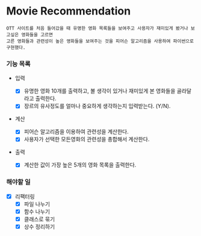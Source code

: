 # Movie Recommendation

    OTT 사이트를 처음 들어갔을 때 유명한 영화 목록들을 보여주고 사용자가 재미있게 봤거나 보고싶은 영화들을 고르면
    고른 영화들과 관련성이 높은 영화들을 보여주는 것을 피어슨 알고리즘을 사용하여 파이썬으로 구현했다.

### 기능 목록

- 입력

  - [x] 유명한 영화 10개를 출력하고, 볼 생각이 있거나 재미있게 본 영화들을 골라달라고 출력한다.
  - [x] 장르의 유사정도를 얼마나 중요하게 생각하는지 입력받는다. (Y/N).

- 계산

  - [x] 피어슨 알고리즘을 이용하여 관련성을 계산한다.
  - [x] 사용자가 선택한 모든영화의 관련성을 총합해서 계산한다.

- 출력

  - [x] 계산한 값이 가장 높은 5개의 영화 목록을 출력한다.

### 해야할 일

- [x] 리팩터링
  - [x] 파일 나누기
  - [x] 함수 나누기
  - [x] 클래스로 묶기
  - [x] 상수 정리하기
